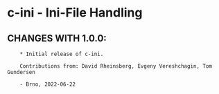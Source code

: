 # c-ini - Ini-File Handling

## CHANGES WITH 1.0.0:

        * Initial release of c-ini.

        Contributions from: David Rheinsberg, Evgeny Vereshchagin, Tom Gundersen

        - Brno, 2022-06-22
